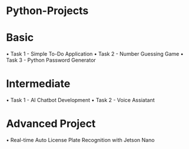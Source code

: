 # Python-Projects

# Basic
• Task 1 - Simple To-Do Application
• Task 2 - Number Guessing Game
• Task 3 - Python Password Generator

# Intermediate
• Task 1 - AI Chatbot Development
• Task 2 - Voice Assiatant

# Advanced Project
• Real-time Auto License Plate Recognition with Jetson Nano
